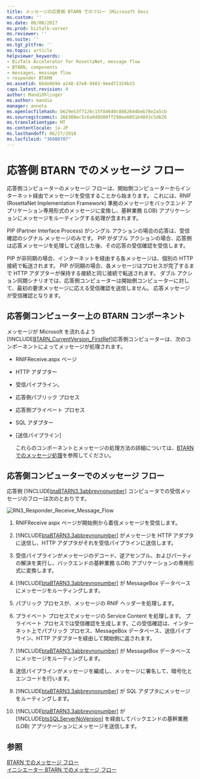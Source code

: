 ```yaml
---
title: メッセージの応答側 BTARN でのフロー |Microsoft Docs
ms.custom: ''
ms.date: 06/08/2017
ms.prod: biztalk-server
ms.reviewer: ''
ms.suite: ''
ms.tgt_pltfrm: ''
ms.topic: article
helpviewer_keywords:
- BizTalk Accelerator for RosettaNet, message flow
- BTARN, components
- messages, message flow
- responder BTARN
ms.assetid: 66de8694-a248-47e8-9483-9eedf2324b33
caps.latest.revision: 4
author: MandiOhlinger
ms.author: mandia
manager: anneta
ms.openlocfilehash: b629e53f7126c15f84640c8862644beb78e2a5cb
ms.sourcegitcommit: 266308ec5c6a9d8d80ff298ee6051b4843c5d626
ms.translationtype: MT
ms.contentlocale: ja-JP
ms.lasthandoff: 06/27/2018
ms.locfileid: "36980707"
---
```

# <a name="message-flow-in-the-responder-btarn"></a>応答側 BTARN でのメッセージ フロー
応答側コンピューターのメッセージ フローは、開始側コンピューターからインターネット経由でメッセージを受信することから始まります。 これには、RNIF (RosettaNet Implementation Framework) 準拠のメッセージをバックエンド アプリケーション専用形式のメッセージに変換し、基幹業務 (LOB) アプリケーションにメッセージをルーティングする処理が含まれます。  
  
 PIP (Partner Interface Process) がシングル アクションの場合の応答は、受信確認のシグナル メッセージのみです。 PIP がダブル アクションの場合、応答側は応答メッセージを処理して送信した後、その応答の受信確認を受信します。  
  
 PIP が非同期の場合、インターネットを経由する各メッセージは、個別の HTTP 接続で転送されます。 PIP が同期の場合、各メッセージはプロセスが完了するまで HTTP アダプターが保持する接続と同じ接続で転送されます。 ダブル アクション同期シナリオでは、応答側コンピューターは開始側コンピューターに対して、最初の要求メッセージに応える受信確認を送信しません。 応答メッセージが受信確認となります。  
  
## <a name="btarn-components-on-the-responder-computer"></a>応答側コンピューター上の BTARN コンポーネント  
 メッセージが Microsoft を流れるよう[!INCLUDE[BTARN_CurrentVersion_FirstRef](../../includes/btarn-currentversion-firstref-md.md)]応答側コンピューターは、次のコンポーネントによってメッセージが処理されます。  
  
- RNIFReceive.aspx ページ  
  
- HTTP アダプター  
  
- 受信パイプライン。  
  
- 応答側パブリック プロセス  
  
- 応答側プライベート プロセス  
  
- SQL アダプター  
  
- [送信パイプライン]  
  
  これらのコンポーネントとメッセージの処理方法の詳細については、[BTARN でのメッセージ処理](../../adapters-and-accelerators/accelerator-rosettanet/message-processing-in-btarn.md)を参照してください。  
  
## <a name="message-flow-on-the-responder-computer"></a>応答側コンピューターでのメッセージ フロー  
 応答側 [!INCLUDE[btaBTARN3.3abbrevnonumber](../../includes/btabtarn3-3abbrevnonumber-md.md)] コンピュータでの受信メッセージのフローは次のとおりです。  
  
 ![](../../adapters-and-accelerators/accelerator-rosettanet/media/rn3-responder-receive-message-flow.gif "RN3_Responder_Receive_Message_Flow")  
  
1. RNIFReceive aspx ページが開始側から着信メッセージを受信します。  
  
2. [!INCLUDE[btaBTARN3.3abbrevnonumber](../../includes/btabtarn3-3abbrevnonumber-md.md)] がメッセージを HTTP アダプタに送信し、HTTP アダプタがそれを受信パイプラインに送信します。  
  
3. 受信パイプラインがメッセージのデコード、逆アセンブル、およびパーティの解決を実行し、バックエンドの基幹業務 (LOB) アプリケーションの専用形式に変換します。  
  
4. [!INCLUDE[btaBTARN3.3abbrevnonumber](../../includes/btabtarn3-3abbrevnonumber-md.md)] が MessageBox データベースにメッセージをルーティングします。  
  
5. パブリック プロセスが、メッセージの RNIF ヘッダーを処理します。  
  
6. プライベート プロセスでメッセージの Service Content を処理します。 プライベート プロセスでは受信確認を生成します。この受信確認は、インターネット上でパブリック プロセス、MessageBox データベース、送信パイプライン、HTTP アダプターを経由して開始側に返されます。  
  
7. [!INCLUDE[btaBTARN3.3abbrevnonumber](../../includes/btabtarn3-3abbrevnonumber-md.md)] が MessageBox データベースにメッセージをルーティングします。  
  
8. 送信パイプラインがメッセージを編成し、メッセージに署名して、暗号化とエンコードを行います。  
  
9. [!INCLUDE[btaBTARN3.3abbrevnonumber](../../includes/btabtarn3-3abbrevnonumber-md.md)] が SQL アダプタにメッセージをルーティングします。  
  
10. [!INCLUDE[btaBTARN3.3abbrevnonumber](../../includes/btabtarn3-3abbrevnonumber-md.md)] が [!INCLUDE[btsSQLServerNoVersion](../../includes/btssqlservernoversion-md.md)] を経由してバックエンドの基幹業務 (LOB) アプリケーションにメッセージを送信します。  
  
## <a name="see-also"></a>参照  
 [BTARN でのメッセージ フロー](../../adapters-and-accelerators/accelerator-rosettanet/message-flow-in-btarn.md)   
 [イニシエーター BTARN でのメッセージ フロー](../../adapters-and-accelerators/accelerator-rosettanet/message-flow-in-the-initiator-btarn.md)
